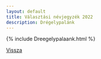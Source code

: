 ```yaml
---
layout: default
title: Választási névjegyzék 2022
description: Drégelypalánk
---
```


{% include Dreegelypalaank.html %}

[Vissza](./)